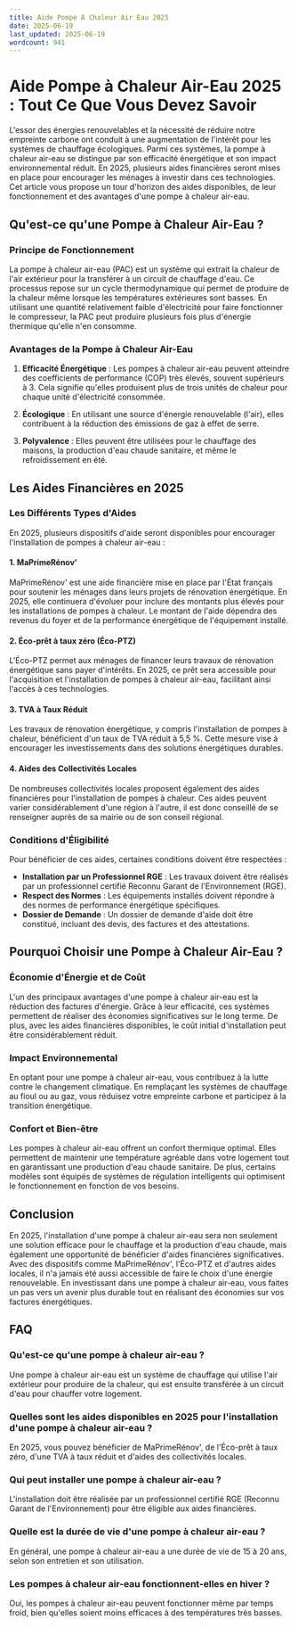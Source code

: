 ```yaml
---
title: Aide Pompe A Chaleur Air Eau 2025
date: 2025-06-19
last_updated: 2025-06-19
wordcount: 941
---
```


# Aide Pompe à Chaleur Air-Eau 2025 : Tout Ce Que Vous Devez Savoir

L'essor des énergies renouvelables et la nécessité de réduire notre empreinte carbone ont conduit à une augmentation de l'intérêt pour les systèmes de chauffage écologiques. Parmi ces systèmes, la pompe à chaleur air-eau se distingue par son efficacité énergétique et son impact environnemental réduit. En 2025, plusieurs aides financières seront mises en place pour encourager les ménages à investir dans ces technologies. Cet article vous propose un tour d'horizon des aides disponibles, de leur fonctionnement et des avantages d'une pompe à chaleur air-eau.

## Qu'est-ce qu'une Pompe à Chaleur Air-Eau ?

### Principe de Fonctionnement

La pompe à chaleur air-eau (PAC) est un système qui extrait la chaleur de l'air extérieur pour la transférer à un circuit de chauffage d'eau. Ce processus repose sur un cycle thermodynamique qui permet de produire de la chaleur même lorsque les températures extérieures sont basses. En utilisant une quantité relativement faible d'électricité pour faire fonctionner le compresseur, la PAC peut produire plusieurs fois plus d'énergie thermique qu'elle n'en consomme.

### Avantages de la Pompe à Chaleur Air-Eau

1. **Efficacité Énergétique** : Les pompes à chaleur air-eau peuvent atteindre des coefficients de performance (COP) très élevés, souvent supérieurs à 3. Cela signifie qu'elles produisent plus de trois unités de chaleur pour chaque unité d'électricité consommée.

2. **Écologique** : En utilisant une source d'énergie renouvelable (l'air), elles contribuent à la réduction des émissions de gaz à effet de serre.

3. **Polyvalence** : Elles peuvent être utilisées pour le chauffage des maisons, la production d'eau chaude sanitaire, et même le refroidissement en été.

## Les Aides Financières en 2025

### Les Différents Types d'Aides

En 2025, plusieurs dispositifs d'aide seront disponibles pour encourager l'installation de pompes à chaleur air-eau :

#### 1. MaPrimeRénov'

MaPrimeRénov' est une aide financière mise en place par l'État français pour soutenir les ménages dans leurs projets de rénovation énergétique. En 2025, elle continuera d'évoluer pour inclure des montants plus élevés pour les installations de pompes à chaleur. Le montant de l'aide dépendra des revenus du foyer et de la performance énergétique de l'équipement installé.

#### 2. Éco-prêt à taux zéro (Éco-PTZ)

L'Éco-PTZ permet aux ménages de financer leurs travaux de rénovation énergétique sans payer d'intérêts. En 2025, ce prêt sera accessible pour l'acquisition et l'installation de pompes à chaleur air-eau, facilitant ainsi l'accès à ces technologies.

#### 3. TVA à Taux Réduit

Les travaux de rénovation énergétique, y compris l'installation de pompes à chaleur, bénéficient d'un taux de TVA réduit à 5,5 %. Cette mesure vise à encourager les investissements dans des solutions énergétiques durables.

#### 4. Aides des Collectivités Locales

De nombreuses collectivités locales proposent également des aides financières pour l'installation de pompes à chaleur. Ces aides peuvent varier considérablement d'une région à l'autre, il est donc conseillé de se renseigner auprès de sa mairie ou de son conseil régional.

### Conditions d'Éligibilité

Pour bénéficier de ces aides, certaines conditions doivent être respectées :

- **Installation par un Professionnel RGE** : Les travaux doivent être réalisés par un professionnel certifié Reconnu Garant de l'Environnement (RGE).
- **Respect des Normes** : Les équipements installés doivent répondre à des normes de performance énergétique spécifiques.
- **Dossier de Demande** : Un dossier de demande d'aide doit être constitué, incluant des devis, des factures et des attestations.

## Pourquoi Choisir une Pompe à Chaleur Air-Eau ?

### Économie d'Énergie et de Coût

L'un des principaux avantages d'une pompe à chaleur air-eau est la réduction des factures d'énergie. Grâce à leur efficacité, ces systèmes permettent de réaliser des économies significatives sur le long terme. De plus, avec les aides financières disponibles, le coût initial d'installation peut être considérablement réduit.

### Impact Environnemental

En optant pour une pompe à chaleur air-eau, vous contribuez à la lutte contre le changement climatique. En remplaçant les systèmes de chauffage au fioul ou au gaz, vous réduisez votre empreinte carbone et participez à la transition énergétique.

### Confort et Bien-être

Les pompes à chaleur air-eau offrent un confort thermique optimal. Elles permettent de maintenir une température agréable dans votre logement tout en garantissant une production d'eau chaude sanitaire. De plus, certains modèles sont équipés de systèmes de régulation intelligents qui optimisent le fonctionnement en fonction de vos besoins.

## Conclusion

En 2025, l'installation d'une pompe à chaleur air-eau sera non seulement une solution efficace pour le chauffage et la production d'eau chaude, mais également une opportunité de bénéficier d'aides financières significatives. Avec des dispositifs comme MaPrimeRénov', l'Éco-PTZ et d'autres aides locales, il n'a jamais été aussi accessible de faire le choix d'une énergie renouvelable. En investissant dans une pompe à chaleur air-eau, vous faites un pas vers un avenir plus durable tout en réalisant des économies sur vos factures énergétiques.

## FAQ

### Qu'est-ce qu'une pompe à chaleur air-eau ?

Une pompe à chaleur air-eau est un système de chauffage qui utilise l'air extérieur pour produire de la chaleur, qui est ensuite transférée à un circuit d'eau pour chauffer votre logement.

### Quelles sont les aides disponibles en 2025 pour l'installation d'une pompe à chaleur air-eau ?

En 2025, vous pouvez bénéficier de MaPrimeRénov', de l'Éco-prêt à taux zéro, d'une TVA à taux réduit et d'aides des collectivités locales.

### Qui peut installer une pompe à chaleur air-eau ?

L'installation doit être réalisée par un professionnel certifié RGE (Reconnu Garant de l'Environnement) pour être éligible aux aides financières.

### Quelle est la durée de vie d'une pompe à chaleur air-eau ?

En général, une pompe à chaleur air-eau a une durée de vie de 15 à 20 ans, selon son entretien et son utilisation.

### Les pompes à chaleur air-eau fonctionnent-elles en hiver ?

Oui, les pompes à chaleur air-eau peuvent fonctionner même par temps froid, bien qu'elles soient moins efficaces à des températures très basses.
